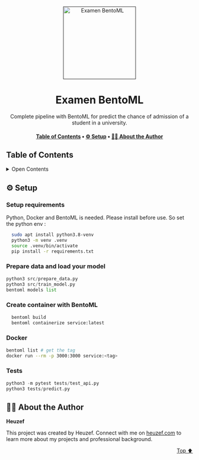 <a name="readme-top"></a>
<div align="center">

<a href="" target="_blank" title="Go to  website">
<img width="196px" alt="Examen BentoML" src="https://www.inovex.de/wp-content/uploads/mlops-mit-BentoML-1500x880.png">
</a>

# Examen BentoML

Complete pipeline with BentoML for predict the chance of admission of a student in a university.

</div>

<div align="center"><h4><a href="#-table-of-contents">️Table of Contents</a> • <a href="#-setup">⚙ ️Setup</a> • <a href="#-about-the-author">👨🏻‍ About the Author</a></h4></div>

## ️Table of Contents
 <details>
<summary>Open Contents</summary>

- [Examen BentoML](#examen-bentoml)
  - [⚙ ️Setup](#-setup)
  - [👨🏻‍ About the Author](#-about-the-author)
</details>

## ⚙ ️Setup

### Setup requirements

Python, Docker and BentoML is needed. Please install before use. So set the python env :

```bash
  sudo apt install python3.8-venv
  python3 -m venv .venv
  source .venv/bin/activate
  pip install -r requirements.txt
```

### Prepare data and load your model

```python  
python3 src/prepare_data.py
python3 src/train_model.py
bentoml models list
```

### Create container with BentoML
```bash
  bentoml build
  bentoml containerize service:latest
```

### Docker
```bash
bentoml list # get the tag
docker run --rm -p 3000:3000 service:<tag>
```

### Tests

```python  
python3 -m pytest tests/test_api.py
python3 tests/predict.py
```

## 👨🏻‍ About the Author

**Heuzef**

This project was created by Heuzef. Connect with me on [heuzef.com](https://heuzef.com) to learn more about my projects and professional background.

<p align="right"><a href="#readme-top">Top ⬆️</a></p>